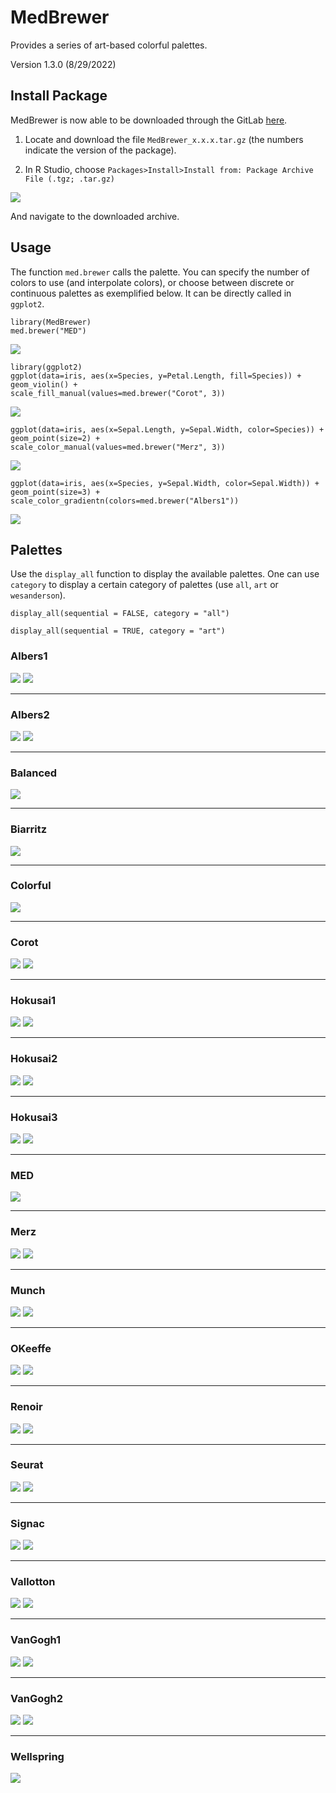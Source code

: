 
# MedBrewer

Provides a series of art-based colorful palettes.

Version 1.3.0 (8/29/2022)

## Install Package
MedBrewer is now able to be downloaded through the GitLab [here](https://gitlab.com/bioinformatics-inem/r-custom-packages/MedBrewer).

1. Locate and download the file `MedBrewer_x.x.x.tar.gz` (the numbers indicate the version of the package).

2. In R Studio, choose `Packages>Install>Install from: Package Archive File (.tgz; .tar.gz)` 

![](src/install-from-file.jpg)

And navigate to the downloaded archive.

## Usage

The function `med.brewer` calls the palette. You can specify the number of colors to use (and interpolate colors), or choose between discrete or continuous palettes as exemplified below.
It can be directly called in `ggplot2`. 

```{r}
library(MedBrewer)
med.brewer("MED")
```
![](palettes/med.jpeg)

```{r}
library(ggplot2)
ggplot(data=iris, aes(x=Species, y=Petal.Length, fill=Species)) +
geom_violin() +
scale_fill_manual(values=med.brewer("Corot", 3))
```
![](src/example1.jpeg)

```{r}
ggplot(data=iris, aes(x=Sepal.Length, y=Sepal.Width, color=Species)) +
geom_point(size=2) +
scale_color_manual(values=med.brewer("Merz", 3))
```
![](src/example2.jpeg)

```{r}
ggplot(data=iris, aes(x=Species, y=Sepal.Width, color=Sepal.Width)) +
geom_point(size=3) +
scale_color_gradientn(colors=med.brewer("Albers1"))
```
![](src/example3.jpeg)


## Palettes

Use the `display_all` function to display the available palettes. One can use `category` to display a certain category of palettes (use `all`, `art` or `wesanderson`).

```{r}
display_all(sequential = FALSE, category = "all")

display_all(sequential = TRUE, category = "art")
```

### Albers1

![](palettes/albers1-source.jpeg) 
![](palettes/albers1.jpeg)

--- 

### Albers2

![](palettes/albers2-source.jpeg)
![](palettes/albers2.jpeg)

--- 

### Balanced

![](palettes/balanced.jpeg)

--- 

### Biarritz

![](palettes/biarritz.jpeg)

--- 

### Colorful

![](palettes/colorful.jpeg)

--- 

### Corot

![](palettes/corot-source.jpeg)
![](palettes/corot.jpeg)

--- 

### Hokusai1

![](palettes/hokusai1-source.jpeg)
![](palettes/hokusai1.jpeg)

--- 

### Hokusai2

![](palettes/hokusai2-source.jpeg)
![](palettes/hokusai2.jpeg)

--- 

### Hokusai3

![](palettes/hokusai3-source.jpeg)
![](palettes/hokusai3.jpeg)

--- 

### MED

![](palettes/med.jpeg)

--- 

### Merz

![](palettes/merz-source.jpeg)
![](palettes/merz.jpeg)

--- 

### Munch

![](palettes/munch-source.jpeg)
![](palettes/munch.jpeg)

--- 

### OKeeffe

![](palettes/okeeffe-source.jpeg)
![](palettes/okeeffe.jpeg)

--- 

### Renoir

![](palettes/renoir-source.jpeg)
![](palettes/renoir.jpeg)

--- 

### Seurat

![](palettes/seurat-source.jpeg)
![](palettes/seurat.jpeg)

--- 

### Signac

![](palettes/signac-source.jpeg)
![](palettes/signac.jpeg)

--- 

### Vallotton

![](palettes/vallotton-source.jpeg)
![](palettes/vallotton.jpeg)

--- 

### VanGogh1

![](palettes/vangogh1-source.jpeg)
![](palettes/vangogh1.jpeg)

--- 

### VanGogh2

![](palettes/vangogh2-source.jpeg)
![](palettes/vangogh2.jpeg)

--- 

### Wellspring

![](palettes/wellspring.jpeg)






